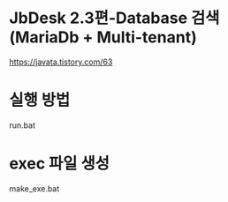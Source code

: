 # JbDesk 2.3편-Database 검색 (MariaDb + Multi-tenant)
https://javata.tistory.com/63

# 실행 방법
run.bat

# exec 파일 생성
make_exe.bat